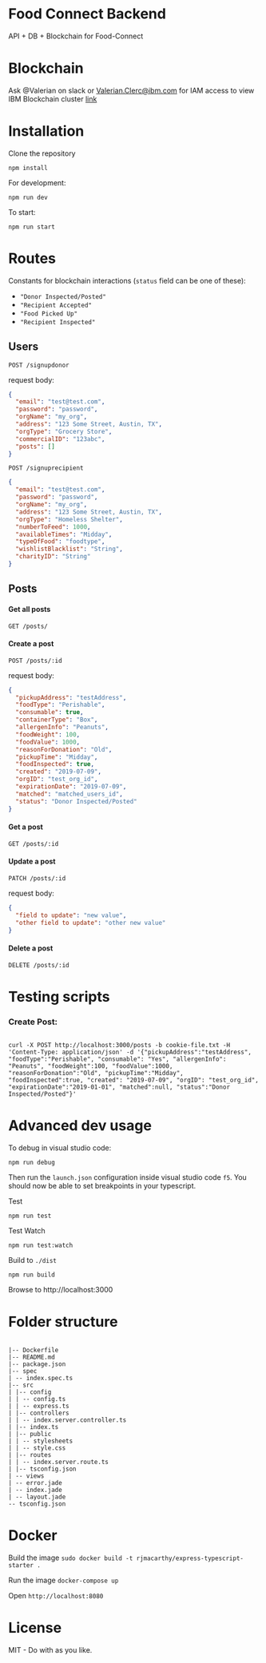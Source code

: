 # Food Connect Backend

API + DB + Blockchain for Food-Connect

# Blockchain

Ask @Valerian on slack or Valerian.Clerc@ibm.com for IAM access to view IBM Blockchain cluster
[link](https://77363b8329d745788134bce17e26fadc-optools.uss02.blockchain.cloud.ibm.com)

# Installation

Clone the repository

```
npm install
```

For development:

```
npm run dev
```

To start:

```
npm run start
```

# Routes

Constants for blockchain interactions (`status` field can be one of these):

- `"Donor Inspected/Posted"`
- `"Recipient Accepted"`
- `"Food Picked Up"`
- `"Recipient Inspected"`

## Users

`POST /signupdonor`

request body:

```json
{
  "email": "test@test.com",
  "password": "password",
  "orgName": "my_org",
  "address": "123 Some Street, Austin, TX",
  "orgType": "Grocery Store",
  "commercialID": "123abc",
  "posts": []
}
```

`POST /signuprecipient`

```json
{
  "email": "test@test.com",
  "password": "password",
  "orgName": "my_org",
  "address": "123 Some Street, Austin, TX",
  "orgType": "Homeless Shelter",
  "numberToFeed": 1000,
  "availableTimes": "Midday",
  "typeOfFood": "foodtype",
  "wishlistBlacklist": "String",
  "charityID": "String"
}
```

## Posts

#### Get all posts

`GET /posts/`

#### Create a post

`POST /posts/:id`

request body:

```json
{
  "pickupAddress": "testAddress",
  "foodType": "Perishable",
  "consumable": true,
  "containerType": "Box",
  "allergenInfo": "Peanuts",
  "foodWeight": 100,
  "foodValue": 1000,
  "reasonForDonation": "Old",
  "pickupTime": "Midday",
  "foodInspected": true,
  "created": "2019-07-09",
  "orgID": "test_org_id",
  "expirationDate": "2019-07-09",
  "matched": "matched_users_id",
  "status": "Donor Inspected/Posted"
}
```

#### Get a post

`GET /posts/:id`

#### Update a post

`PATCH /posts/:id`

request body:

```json
{
  "field to update": "new value",
  "other field to update": "other new value"
}
```

#### Delete a post

`DELETE /posts/:id`

# Testing scripts

### Create Post:

```

curl -X POST http://localhost:3000/posts -b cookie-file.txt -H 'Content-Type: application/json' -d '{"pickupAddress":"testAddress", "foodType":"Perishable", "consumable": "Yes", "allergenInfo": "Peanuts", "foodWeight":100, "foodValue":1000, "reasonForDonation":"Old", "pickupTime":"Midday", "foodInspected":true, "created": "2019-07-09", "orgID": "test_org_id", "expirationDate":"2019-01-01", "matched":null, "status":"Donor Inspected/Posted"}'

```

# Advanced dev usage

To debug in visual studio code:

```
npm run debug
```

Then run the `launch.json` configuration inside visual studio code `f5`. You should now be able to set breakpoints in your typescript.

Test

```
npm run test
```

Test Watch

```
npm run test:watch
```

Build to `./dist`

```
npm run build
```

Browse to http://localhost:3000

# Folder structure

```

|-- Dockerfile
|-- README.md
|-- package.json
|-- spec
| -- index.spec.ts
|-- src
| |-- config
| | -- config.ts
| | -- express.ts
| |-- controllers
| | -- index.server.controller.ts
| |-- index.ts
| |-- public
| | -- stylesheets
| | -- style.css
| |-- routes
| | -- index.server.route.ts
| |-- tsconfig.json
| -- views
| -- error.jade
| -- index.jade
| -- layout.jade
-- tsconfig.json

```

# Docker

Build the image `sudo docker build -t rjmacarthy/express-typescript-starter .`

Run the image `docker-compose up`

Open `http://localhost:8080`

# License

MIT - Do with as you like.

```

```
